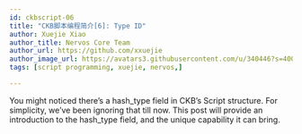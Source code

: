 ```yaml
---
id: ckbscript-06
title: "CKB脚本编程简介[6]: Type ID"
author: Xuejie Xiao
author_title: Nervos Core Team
author_url: https://github.com/xxuejie
author_image_url: https://avatars3.githubusercontent.com/u/340446?s=400&v=4
tags: [script programming, xuejie, nervos,]

---
```


You might noticed there’s a hash_type field in CKB’s Script structure. For simplicity, we’ve been ignoring that till now. This post will provide an introduction to the hash_type field, and the unique capability it can bring.